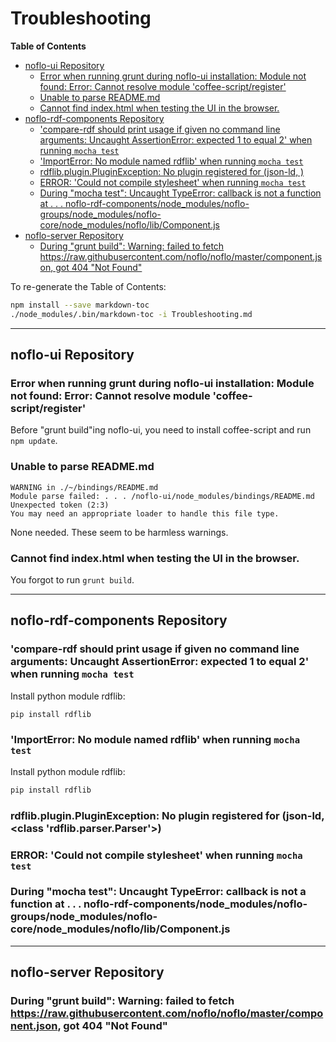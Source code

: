 # Troubleshooting

**Table of Contents**

<!-- toc -->

- [noflo-ui Repository](#noflo-ui-repository)
  * [Error when running grunt during noflo-ui installation: Module not found: Error: Cannot resolve module 'coffee-script/register'](#error-when-running-grunt-during-noflo-ui-installation-module-not-found-error-cannot-resolve-module-coffee-scriptregister)
  * [Unable to parse README.md](#unable-to-parse-readmemd)
  * [Cannot find index.html when testing the UI in the browser.](#cannot-find-indexhtml-when-testing-the-ui-in-the-browser)
- [noflo-rdf-components Repository](#noflo-rdf-components-repository)
  * ['compare-rdf should print usage if given no command line arguments: Uncaught AssertionError: expected 1 to equal 2' when running ```mocha test```](#compare-rdf-should-print-usage-if-given-no-command-line-arguments-uncaught-assertionerror-expected-1-to-equal-2-when-running-mocha-test)
  * ['ImportError: No module named rdflib' when running ```mocha test```](#importerror-no-module-named-rdflib-when-running-mocha-test)
  * [rdflib.plugin.PluginException: No plugin registered for (json-ld, )](#rdflibpluginpluginexception-no-plugin-registered-for-json-ld-)
  * [ERROR: 'Could not compile stylesheet' when running ```mocha test```](#error--could-not-compile-stylesheet-when-running-mocha-test)
  * [During "mocha test": Uncaught TypeError: callback is not a function at . . . noflo-rdf-components/node_modules/noflo-groups/node_modules/noflo-core/node_modules/noflo/lib/Component.js](#during-mocha-test-uncaught-typeerror-callback-is-not-a-function-at----noflo-rdf-componentsnode_modulesnoflo-groupsnode_modulesnoflo-corenode_modulesnoflolibcomponentjs)
- [noflo-server Repository](#noflo-server-repository)
  * [During "grunt build": Warning: failed to fetch https://raw.githubusercontent.com/noflo/noflo/master/component.json, got 404 "Not Found"](#during-grunt-build-warning-failed-to-fetch-httpsrawgithubusercontentcomnoflonoflomastercomponentjson-got-404-not-found)

<!-- tocstop -->

To re-generate the Table of Contents:
```bash
npm install --save markdown-toc
./node_modules/.bin/markdown-toc -i Troubleshooting.md
```

--------------------
## noflo-ui Repository

### Error when running grunt during noflo-ui installation: Module not found: Error: Cannot resolve module 'coffee-script/register'

Before "grunt build"ing noflo-ui, you need to install coffee-script and run ```npm update```.


### Unable to parse README.md
```
WARNING in ./~/bindings/README.md
Module parse failed: . . . /noflo-ui/node_modules/bindings/README.md Unexpected token (2:3)
You may need an appropriate loader to handle this file type.
```

None needed.  These seem to be harmless warnings.


### Cannot find index.html when testing the UI in the browser.

You forgot to run ```grunt build```.


--------------------
## noflo-rdf-components Repository

### 'compare-rdf should print usage if given no command line arguments: Uncaught AssertionError: expected 1 to equal 2' when running ```mocha test```

Install python module rdflib:
```bash
pip install rdflib
```


### 'ImportError: No module named rdflib' when running ```mocha test```

Install python module rdflib:
```bash
pip install rdflib
```


### rdflib.plugin.PluginException: No plugin registered for (json-ld, <class 'rdflib.parser.Parser'>)



### ERROR:  'Could not compile stylesheet' when running ```mocha test```



### During "mocha test": Uncaught TypeError: callback is not a function at . . . noflo-rdf-components/node_modules/noflo-groups/node_modules/noflo-core/node_modules/noflo/lib/Component.js



--------------------
## noflo-server Repository

### During "grunt build": Warning: failed to fetch https://raw.githubusercontent.com/noflo/noflo/master/component.json, got 404 "Not Found"


